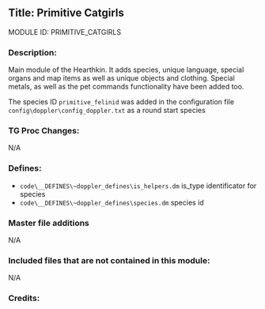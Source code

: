 ## Title: Primitive Catgirls

MODULE ID: PRIMITIVE_CATGIRLS

### Description:

Main module of the Hearthkin. It adds species, unique language, special organs and map items as well as unique objects and clothing.
Special metals, as well as the pet commands functionality have been added too.

The species ID `primitive_felinid` was added in the configuration file `config\doppler\config_doppler.txt` as a round start species

### TG Proc Changes:

N/A

### Defines:

- `code\__DEFINES\~doppler_defines\is_helpers.dm` is_type identificator for species
- `code\__DEFINES\~doppler_defines\species.dm` species id

### Master file additions

N/A

### Included files that are not contained in this module:

N/A

### Credits:
